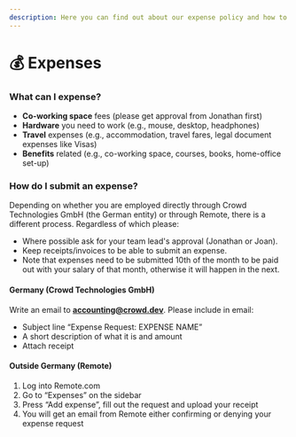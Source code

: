 ```yaml
---
description: Here you can find out about our expense policy and how to hand in expenses.
---
```


# 💰 Expenses

### What can I expense?

* **Co-working space** fees (please get approval from Jonathan first)
* **Hardware** you need to work (e.g., mouse, desktop, headphones)
* **Travel** expenses (e.g., accommodation, travel fares, legal document expenses like Visas)
* **Benefits** related (e.g., co-working space, courses, books, home-office set-up)

### How do I submit an expense?

Depending on whether you are employed directly through Crowd Technologies GmbH (the German entity) or through Remote, there is a different process. Regardless of which please:

* Where possible ask for your team lead's approval (Jonathan or Joan).
* Keep receipts/invoices to be able to submit an expense.
* Note that expenses need to be submitted 10th of the month to be paid out with your salary of that month, otherwise it will happen in the next.

#### Germany (**Crowd Technologies GmbH**)

Write an email to **accounting@crowd.dev**. Please include in email:

* Subject line “Expense Request: EXPENSE NAME”
* A short description of what it is and amount
* Attach receipt

#### Outside Germany (Remote)

1. Log into Remote.com
2. Go to “Expenses” on the sidebar
3. Press “Add expense”, fill out the request and upload your receipt
4. You will get an email from Remote either confirming or denying your expense request
